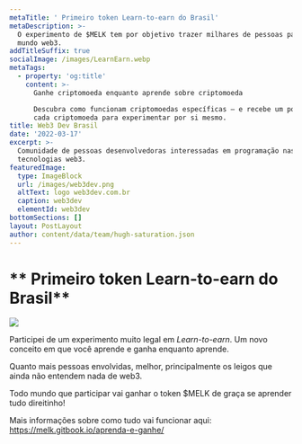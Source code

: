 ```yaml
---
metaTitle: ' Primeiro token Learn-to-earn do Brasil'
metaDescription: >-
  O experimento de $MELK tem por objetivo trazer milhares de pessoas para o novo
  mundo web3.
addTitleSuffix: true
socialImage: /images/LearnEarn.webp
metaTags:
  - property: 'og:title'
    content: >-
      Ganhe criptomoeda enquanto aprende sobre criptomoeda

      Descubra como funcionam criptomoedas específicas — e recebe um pouco de
      cada criptomoeda para experimentar por si mesmo.
title: Web3 Dev Brasil
date: '2022-03-17'
excerpt: >-
  Comunidade de pessoas desenvolvedoras interessadas em programação nas
  tecnologias web3.
featuredImage:
  type: ImageBlock
  url: /images/web3dev.png
  altText: logo web3dev.com.br
  caption: web3dev
  elementId: web3dev
bottomSections: []
layout: PostLayout
author: content/data/team/hugh-saturation.json
---
```

# \*\* Primeiro token Learn-to-earn do Brasil\*\*

![](/images/melkcoin.png)

Participei de um experimento muito legal em *Learn-to-earn*. Um novo conceito em que você aprende e ganha enquanto aprende.

Quanto mais pessoas envolvidas, melhor, principalmente os leigos que ainda não entendem nada de web3.

Todo mundo que participar vai ganhar o token $MELK de graça se aprender tudo direitinho!

Mais informações sobre como tudo vai funcionar aqui:
<https://melk.gitbook.io/aprenda-e-ganhe/>
